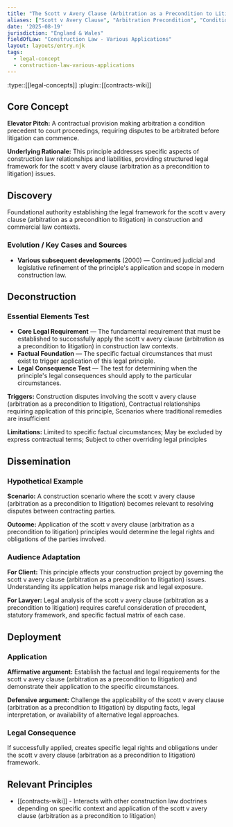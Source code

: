 ```yaml
---
title: "The Scott v Avery Clause (Arbitration as a Precondition to Litigation)"
aliases: ["Scott v Avery Clause", "Arbitration Precondition", "Condition Precedent to Litigation"]
date: '2025-08-19'
jurisdiction: "England & Wales"
fieldOfLaw: "Construction Law - Various Applications"
layout: layouts/entry.njk
tags:
  - legal-concept
  - construction-law-various-applications
---
```


:type::[[legal-concepts]]
:plugin::[[contracts-wiki]]

## Core Concept

**Elevator Pitch:** A contractual provision making arbitration a condition precedent to court proceedings, requiring disputes to be arbitrated before litigation can commence.

**Underlying Rationale:** This principle addresses specific aspects of construction law relationships and liabilities, providing structured legal framework for the scott v avery clause (arbitration as a precondition to litigation) issues.

## Discovery

Foundational authority establishing the legal framework for the scott v avery clause (arbitration as a precondition to litigation) in construction and commercial law contexts.

### Evolution / Key Cases and Sources

- **Various subsequent developments** (2000) — Continued judicial and legislative refinement of the principle's application and scope in modern construction law.

## Deconstruction

### Essential Elements Test

- **Core Legal Requirement** — The fundamental requirement that must be established to successfully apply the scott v avery clause (arbitration as a precondition to litigation) in construction law contexts.
- **Factual Foundation** — The specific factual circumstances that must exist to trigger application of this legal principle.
- **Legal Consequence Test** — The test for determining when the principle's legal consequences should apply to the particular circumstances.

**Triggers:** Construction disputes involving the scott v avery clause (arbitration as a precondition to litigation), Contractual relationships requiring application of this principle, Scenarios where traditional remedies are insufficient

**Limitations:** Limited to specific factual circumstances; May be excluded by express contractual terms; Subject to other overriding legal principles

## Dissemination

### Hypothetical Example

**Scenario:** A construction scenario where the scott v avery clause (arbitration as a precondition to litigation) becomes relevant to resolving disputes between contracting parties.

**Outcome:** Application of the scott v avery clause (arbitration as a precondition to litigation) principles would determine the legal rights and obligations of the parties involved.

### Audience Adaptation

**For Client:** This principle affects your construction project by governing the scott v avery clause (arbitration as a precondition to litigation) issues. Understanding its application helps manage risk and legal exposure.

**For Lawyer:** Legal analysis of the scott v avery clause (arbitration as a precondition to litigation) requires careful consideration of precedent, statutory framework, and specific factual matrix of each case.

## Deployment

### Application

**Affirmative argument:** Establish the factual and legal requirements for the scott v avery clause (arbitration as a precondition to litigation) and demonstrate their application to the specific circumstances.

**Defensive argument:** Challenge the applicability of the scott v avery clause (arbitration as a precondition to litigation) by disputing facts, legal interpretation, or availability of alternative legal approaches.

### Legal Consequence

If successfully applied, creates specific legal rights and obligations under the scott v avery clause (arbitration as a precondition to litigation) framework.

## Relevant Principles

- [[contracts-wiki]] - Interacts with other construction law doctrines depending on specific context and application of the scott v avery clause (arbitration as a precondition to litigation)
